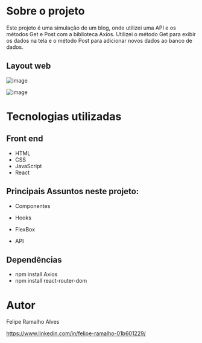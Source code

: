 # Sobre o projeto

Este projeto é uma simulação de um blog, onde utilizei uma API e os métodos Get e Post com a biblioteca Axios. Utilizei o método Get para exibir os dados na tela e o método Post para adicionar novos dados ao banco de dados.

## Layout web
![image](https://user-images.githubusercontent.com/108680857/226704596-200c9f41-fb14-47b1-91d4-e1d99c8ec77c.png)

![image](https://user-images.githubusercontent.com/108680857/226704701-38d957fd-d485-40c9-a988-3549fd07f74d.png)


# Tecnologias utilizadas
## Front end
- HTML
- CSS
- JavaScript
- React


## Principais Assuntos neste projeto:

- Componentes

- Hooks

- FlexBox

- API


## Dependências

- npm install Axios
- npm install react-router-dom


# Autor

Felipe Ramalho Alves

https://www.linkedin.com/in/felipe-ramalho-01b601229/
